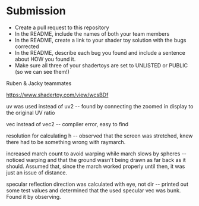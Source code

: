 
# Submission
- Create a pull request to this repository
- In the README, include the names of both your team members
- In the README, create a link to your shader toy solution with the bugs corrected
- In the README, describe each bug you found and include a sentence about HOW you found it.
- Make sure all three of your shadertoys are set to UNLISTED or PUBLIC (so we can see them!)

Ruben & Jacky teammates

https://www.shadertoy.com/view/wcsBDf

uv was used instead of uv2 -- found by connecting the zoomed in display to the original UV ratio

vec instead of vec2 -- compiler error, easy to find

resolution for calculating h -- observed that the screen was stretched, knew there had to be something wrong with raymarch.

increased march count to avoid warping while march slows by spheres -- noticed warping and that the ground wasn't being drawn as far back as it should. Assumed that, since the march worked properly until then, it was just an issue of distance. 

specular reflection direction was calculated with eye, not dir -- printed out some test values and determined that the used specular vec was bunk. Found it by observing.
